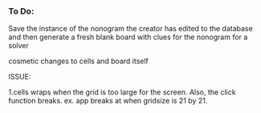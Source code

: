 ### To Do:
Save the instance of the nonogram the creator has edited to the database
and then generate a fresh blank board with clues for the nonogram for a solver

cosmetic changes to cells and board itself

ISSUE:

1.cells wraps when the grid is too large for the screen. Also, the click function breaks.
ex. app breaks at when gridsize is 21 by 21.